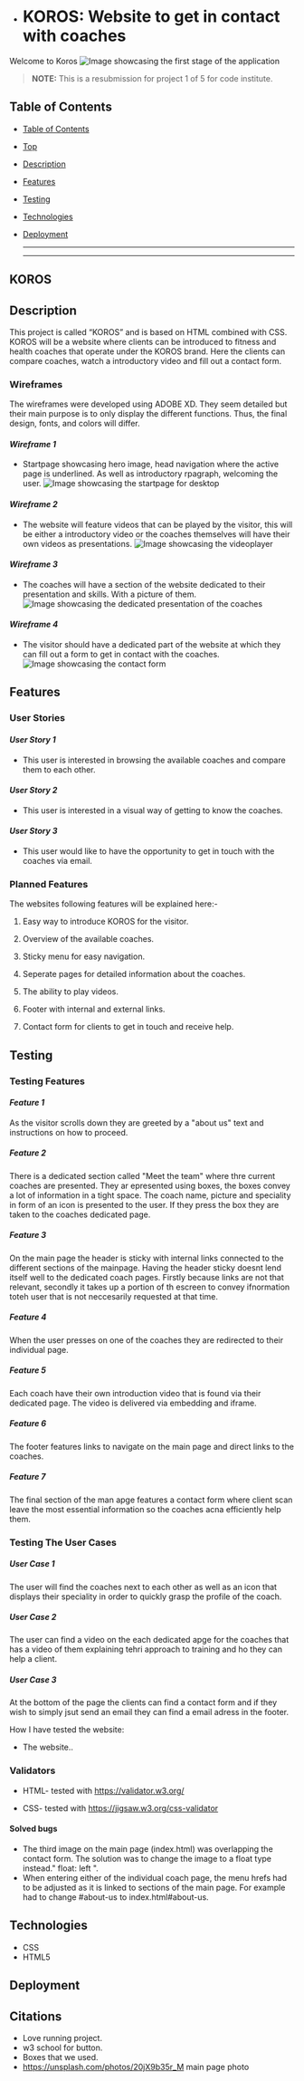 

- # KOROS: Website to get in contact with coaches

Welcome to Koros
![Image showcasing the first stage of the application](docs/images/intro2.PNG)

  > **NOTE:** This is a resubmission for project 1 of 5 for code institute. 


## Table of Contents

* [Table of Contents](#table-of-contents)
* [Top](#koros)
* [Description](#description)
* [Features](#features)
* [Testing](#testing)
* [Technologies](#technologies)
* [Deployment](#deployment)

  ------

  ------


## KOROS

## Description

This project is called “KOROS” and is based on HTML combined with CSS. KOROS will be a website where clients can be introduced to fitness and health coaches that operate under the KOROS brand. Here the clients can compare coaches, watch a introductory video and fill out a contact form. 

### Wireframes
The wireframes were developed using ADOBE XD. They seem detailed but their main purpose is to only display the different functions. Thus, the final design, fonts, and colors will differ. 
#### *Wireframe 1*
* Startpage showcasing hero image, head navigation where the active page is underlined. As well as introductory rpagraph, welcoming the user. 
![Image showcasing the startpage for desktop](docs/wireframe/wf1.png)


#### *Wireframe 2*
* The website will feature videos that can be played by the visitor, this will be either a introductory video or the coaches themselves will have their own videos as presentations. 
![Image showcasing the videoplayer](docs/wireframe/wf3.png)

#### *Wireframe 3*
* The coaches will have a section of the website dedicated to their presentation and skills. With a picture of them.
![Image showcasing the dedicated presentation of the coaches](docs/wireframe/wf2.png)

#### *Wireframe 4*
* The visitor should have a dedicated part of the website at which they can fill out a form to get in contact with the coaches.
![Image showcasing the contact form](docs/wireframe/wf4.png)

## Features

### User Stories
#### *User Story 1*
* This user is interested in browsing the available coaches and compare them to each other. 

#### *User Story 2*
* This user is interested in a visual way of getting to know the coaches.

#### *User Story 3*
* This user would like to have the opportunity to get in touch with the coaches via email. 

### Planned Features

The websites following features will be explained here:-

1. Easy way to introduce KOROS for the visitor.

2. Overview of the available coaches.

3. Sticky menu for easy navigation.

4. Seperate pages for detailed information about the coaches.

5. The ability to play videos. 

6.  Footer with internal and external links.

7. Contact form for clients to get in touch and receive help.


## Testing

### Testing Features

#### *Feature 1*
As the visitor scrolls down they are greeted by a "about us" text and instructions on how to proceed. 

##### *Feature 2*
There is a dedicated section called "Meet the team" where thre current coaches are presented. They ar epresented using boxes, the boxes convey a lot of information in a tight space. The coach name, picture and speciality in form of an icon is presented to the user. If they press the box they are taken to the coaches dedicated page.

##### *Feature 3*
On the main page the header is sticky with internal links connected to the different sections of the mainpage. Having the header sticky doesnt lend itself well to the dedicated coach pages. Firstly because links are not that relevant, secondly it takes up a portion of th escreen to convey ifnormation toteh user that is not neccesarily requested at that time. 

##### *Feature 4*
When the user presses on one of the coaches they are redirected to their individual page. 

##### *Feature 5*
Each coach have their own introduction video that is found via their dedicated page. The video is delivered via embedding and iframe. 

##### *Feature 6*
The footer features links to navigate on the main page and direct links to the coaches.

##### *Feature 7*
The final section of the man apge features a contact form where client scan leave the most essential information so the coaches acna efficiently help them. 

### Testing The User Cases

##### *User Case 1*
The user will find the coaches next to each other as well as an icon that displays their speciality in order to quickly grasp the profile of the coach. 

##### *User Case 2*
The user can find a video on the each dedicated apge for the coaches that has a video of them explaining tehri approach to training and ho they can help a client. 

##### *User Case 3*
At the bottom of the page the clients can find a contact form and if they wish to simply jsut send an email they can find a email adress in the footer. 


How I have tested the website:
* The website..

### Validators
* HTML- tested with https://validator.w3.org/

* CSS- tested with https://jigsaw.w3.org/css-validator



#### Solved bugs

* The third image on the main page (index.html) was overlapping the contact form. The solution was to change the image to a float type instead." float: left ".
* When entering either of the individual coach page, the menu hrefs had to be adjusted as it is linked to sections of the main page. For example had to change #about-us to index.html#about-us. 


## Technologies

* CSS
* HTML5


## Deployment



## Citations

*  Love running project. 
*  w3 school for button. 
* Boxes that we used. 
* https://unsplash.com/photos/20jX9b35r_M main page photo

